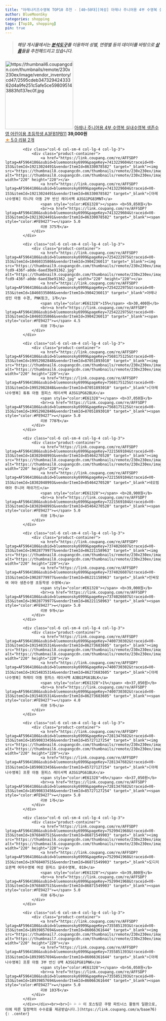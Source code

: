 ```yaml
---
title: "아레나키즈수영복 TOP10 추천 - [40~50대][여성] 아레나 주니어용 4부 수영복 실내수영복 생존수영 어린이용 초등학생 A3FB1PB11"
author: BlueMoonSky
categories: shopping
tags: [Top10, shopping]
pin: true
---
```


> ##### 해당 게시물에서는 [**분석도구**](https://itemscout.io/)를 이용하여 **성별**, **연령별** 등의 데이터를 바탕으로 [**상품**](https://link.coupang.com/a/baae76)들을 추천해드리고 있습니다.
<div class="container"><div class="row">
            <div class="col-6 col-sm-4 col-lg-4 col-lg-3">
                <div class="product-container">
                    <a href="https://link.coupang.com/re/AFFSDP?lptag=AF5964186&subid=bluemoonsky6999&pageKey=7594648164&traceid=V0-153&itemId=20076465249&vendorItemId=87172146734" target="_blank"><img src="https://thumbnail6.coupangcdn.com/thumbnails/remote/230x230ex/image/vendor_inventory/cd47/2595cdeb34732942433362d4a9fe251c5afe5ce598095143883fd137ec0f.jpg" alt="https://thumbnail6.coupangcdn.com/thumbnails/remote/230x230ex/image/vendor_inventory/cd47/2595cdeb34732942433362d4a9fe251c5afe5ce598095143883fd137ec0f.jpg" width="220" height="220"></a>
                    <a href="https://link.coupang.com/re/AFFSDP?lptag=AF5964186&subid=bluemoonsky6999&pageKey=7594648164&traceid=V0-153&itemId=20076465249&vendorItemId=87172146734" target="_blank">아레나 주니어용 4부 수영복 실내수영복 생존수영 어린이용 초등학생 A3FB1PB11</a>
                    <span style="color:#E61328"></span> <b>39,000원</b>
                    <br><a href="https://link.coupang.com/re/AFFSDP?lptag=AF5964186&subid=bluemoonsky6999&pageKey=7594648164&traceid=V0-153&itemId=20076465249&vendorItemId=87172146734" target="_blank"><span style="color:#FE9427">★</span> 5.0
                    리뷰 2개</a>
                </div>
            </div>
            
            <div class="col-6 col-sm-4 col-lg-4 col-lg-3">
                <div class="product-container">
                    <a href="https://link.coupang.com/re/AFFSDP?lptag=AF5964186&subid=bluemoonsky6999&pageKey=7413229604&traceid=V0-153&itemId=19213024491&vendorItemId=86330078582" target="_blank"><img src="https://thumbnail8.coupangcdn.com/thumbnails/remote/230x230ex/image/vendor_inventory/5ebe/4e3dd65e804cfec463e9051e7d05be3ff613041db6608243601f214e2bcf.jpg" alt="https://thumbnail8.coupangcdn.com/thumbnails/remote/230x230ex/image/vendor_inventory/5ebe/4e3dd65e804cfec463e9051e7d05be3ff613041db6608243601f214e2bcf.jpg" width="220" height="220"></a>
                    <a href="https://link.coupang.com/re/AFFSDP?lptag=AF5964186&subid=bluemoonsky6999&pageKey=7413229604&traceid=V0-153&itemId=19213024491&vendorItemId=86330078582" target="_blank">[아레나수영복] 미니덕 아동 2부 반신 레이서백 A3SG1PG83MNT</a>
                    <span style="color:#E61328"></span> <b>59,850원</b>
                    <br><a href="https://link.coupang.com/re/AFFSDP?lptag=AF5964186&subid=bluemoonsky6999&pageKey=7413229604&traceid=V0-153&itemId=19213024491&vendorItemId=86330078582" target="_blank"><span style="color:#FE9427">★</span> 5.0
                    리뷰 375개</a>
                </div>
            </div>
            
            <div class="col-6 col-sm-4 col-lg-4 col-lg-3">
                <div class="product-container">
                    <a href="https://link.coupang.com/re/AFFSDP?lptag=AF5964186&subid=bluemoonsky6999&pageKey=7254222975&traceid=V0-153&itemId=18460335866&vendorItemId=3904236013" target="_blank"><img src="https://thumbnail9.coupangcdn.com/thumbnails/remote/230x230ex/image/vendor_inventory/images/2018/08/24/15/9/b86863c9-fcd9-436f-a0de-6aed3be91362.jpg" alt="https://thumbnail9.coupangcdn.com/thumbnails/remote/230x230ex/image/vendor_inventory/images/2018/08/24/15/9/b86863c9-fcd9-436f-a0de-6aed3be91362.jpg" width="220" height="220"></a>
                    <a href="https://link.coupang.com/re/AFFSDP?lptag=AF5964186&subid=bluemoonsky6999&pageKey=7254222975&traceid=V0-153&itemId=18460335866&vendorItemId=3904236013" target="_blank">아레나 성인 아동 수경, PNK핑크, 1개</a>
                    <span style="color:#E61328">15%</span> <b>30,400원</b>
                    <br><a href="https://link.coupang.com/re/AFFSDP?lptag=AF5964186&subid=bluemoonsky6999&pageKey=7254222975&traceid=V0-153&itemId=18460335866&vendorItemId=3904236013" target="_blank"><span style="color:#FE9427">★</span> 4.5
                    리뷰 7개</a>
                </div>
            </div>
            
            <div class="col-6 col-sm-4 col-lg-4 col-lg-3">
                <div class="product-container">
                    <a href="https://link.coupang.com/re/AFFSDP?lptag=AF5964186&subid=bluemoonsky6999&pageKey=7568175125&traceid=V0-153&itemId=19952982848&vendorItemId=87051893010" target="_blank"><img src="https://thumbnail6.coupangcdn.com/thumbnails/remote/230x230ex/image/vendor_inventory/7a4a/62ffadb7c9b521db2e4f005ffcbb01e87a15cb9ed71db791158d76771a83.jpg" alt="https://thumbnail6.coupangcdn.com/thumbnails/remote/230x230ex/image/vendor_inventory/7a4a/62ffadb7c9b521db2e4f005ffcbb01e87a15cb9ed71db791158d76771a83.jpg" width="220" height="220"></a>
                    <a href="https://link.coupang.com/re/AFFSDP?lptag=AF5964186&subid=bluemoonsky6999&pageKey=7568175125&traceid=V0-153&itemId=19952982848&vendorItemId=87051893010" target="_blank">[아레나수영복] 튜튜 아동 원피스 레이서백 A3SG1PG62BLK</a>
                    <span style="color:#E61328"></span> <b>37,050원</b>
                    <br><a href="https://link.coupang.com/re/AFFSDP?lptag=AF5964186&subid=bluemoonsky6999&pageKey=7568175125&traceid=V0-153&itemId=19952982848&vendorItemId=87051893010" target="_blank"><span style="color:#FE9427">★</span> 5.0
                    리뷰 770개</a>
                </div>
            </div>
            
            <div class="col-6 col-sm-4 col-lg-4 col-lg-3">
                <div class="product-container">
                    <a href="https://link.coupang.com/re/AFFSDP?lptag=AF5964186&subid=bluemoonsky6999&pageKey=7221569104&traceid=V0-153&itemId=18302048993&vendorItemId=85464270520" target="_blank"><img src="https://thumbnail8.coupangcdn.com/thumbnails/remote/230x230ex/image/vendor_inventory/60f6/9fe03da06b7c53d7399f7528a31f505766c8fbe43c0295189f98fb54b09b.jpg" alt="https://thumbnail8.coupangcdn.com/thumbnails/remote/230x230ex/image/vendor_inventory/60f6/9fe03da06b7c53d7399f7528a31f505766c8fbe43c0295189f98fb54b09b.jpg" width="220" height="220"></a>
                    <a href="https://link.coupang.com/re/AFFSDP?lptag=AF5964186&subid=bluemoonsky6999&pageKey=7221569104&traceid=V0-153&itemId=18302048993&vendorItemId=85464270520" target="_blank">네오빔 여아 주니어 래쉬가드</a>
                    <span style="color:#E61328"></span> <b>28,900원</b>
                    <br><a href="https://link.coupang.com/re/AFFSDP?lptag=AF5964186&subid=bluemoonsky6999&pageKey=7221569104&traceid=V0-153&itemId=18302048993&vendorItemId=85464270520" target="_blank"><span style="color:#FE9427">★</span> 5.0
                    리뷰 1개</a>
                </div>
            </div>
            
            <div class="col-6 col-sm-4 col-lg-4 col-lg-3">
                <div class="product-container">
                    <a href="https://link.coupang.com/re/AFFSDP?lptag=AF5964186&subid=bluemoonsky6999&pageKey=7374026607&traceid=V0-153&itemId=19028779977&vendorItemId=86221158963" target="_blank"><img src="https://thumbnail8.coupangcdn.com/thumbnails/remote/230x230ex/image/vendor_inventory/0d78/9c658a1ea31816d36cba77c36907296f768aa157614adc25839444b02836.jpg" alt="https://thumbnail8.coupangcdn.com/thumbnails/remote/230x230ex/image/vendor_inventory/0d78/9c658a1ea31816d36cba77c36907296f768aa157614adc25839444b02836.jpg" width="220" height="220"></a>
                    <a href="https://link.coupang.com/re/AFFSDP?lptag=AF5964186&subid=bluemoonsky6999&pageKey=7374026607&traceid=V0-153&itemId=19028779977&vendorItemId=86221158963" target="_blank">인싸모여 여아 생존수영 초등학생 수영복</a>
                    <span style="color:#E61328"></span> <b>39,000원</b>
                    <br><a href="https://link.coupang.com/re/AFFSDP?lptag=AF5964186&subid=bluemoonsky6999&pageKey=7374026607&traceid=V0-153&itemId=19028779977&vendorItemId=86221158963" target="_blank"><span style="color:#FE9427">★</span> 5.0
                    리뷰 9개</a>
                </div>
            </div>
            
            <div class="col-6 col-sm-4 col-lg-4 col-lg-3">
                <div class="product-container">
                    <a href="https://link.coupang.com/re/AFFSDP?lptag=AF5964186&subid=bluemoonsky6999&pageKey=7400730302&traceid=V0-153&itemId=19154835314&vendorItemId=86273683605" target="_blank"><img src="https://thumbnail8.coupangcdn.com/thumbnails/remote/230x230ex/image/vendor_inventory/b383/12e9355a912278f33b6d31c2abe35ff6063976f6ff29b3b9c471c4efff54.jpg" alt="https://thumbnail8.coupangcdn.com/thumbnails/remote/230x230ex/image/vendor_inventory/b383/12e9355a912278f33b6d31c2abe35ff6063976f6ff29b3b9c471c4efff54.jpg" width="220" height="220"></a>
                    <a href="https://link.coupang.com/re/AFFSDP?lptag=AF5964186&subid=bluemoonsky6999&pageKey=7400730302&traceid=V0-153&itemId=19154835314&vendorItemId=86273683605" target="_blank">[아레나수영복] 허레이 아동 원피스 레이서백 A3BG1PG61BLK</a>
                    <span style="color:#E61328">1%</span> <b>37,050원</b>
                    <br><a href="https://link.coupang.com/re/AFFSDP?lptag=AF5964186&subid=bluemoonsky6999&pageKey=7400730302&traceid=V0-153&itemId=19154835314&vendorItemId=86273683605" target="_blank"><span style="color:#FE9427">★</span> 4.0
                    리뷰 5개</a>
                </div>
            </div>
            
            <div class="col-6 col-sm-4 col-lg-4 col-lg-3">
                <div class="product-container">
                    <a href="https://link.coupang.com/re/AFFSDP?lptag=AF5964186&subid=bluemoonsky6999&pageKey=7281347682&traceid=V0-153&itemId=18590833456&vendorItemId=85727127254" target="_blank"><img src="https://thumbnail6.coupangcdn.com/thumbnails/remote/230x230ex/image/vendor_inventory/18b9/7bb49e89879a7953429a75f7bc809bdd58f242b30d6d1ed287cfb0b41730.jpg" alt="https://thumbnail6.coupangcdn.com/thumbnails/remote/230x230ex/image/vendor_inventory/18b9/7bb49e89879a7953429a75f7bc809bdd58f242b30d6d1ed287cfb0b41730.jpg" width="220" height="220"></a>
                    <a href="https://link.coupang.com/re/AFFSDP?lptag=AF5964186&subid=bluemoonsky6999&pageKey=7281347682&traceid=V0-153&itemId=18590833456&vendorItemId=85727127254" target="_blank">[아레나수영복] 프룻 아동 원피스 레이서백 A3SG1PG61BLK</a>
                    <span style="color:#E61328">6%</span> <b>37,050원</b>
                    <br><a href="https://link.coupang.com/re/AFFSDP?lptag=AF5964186&subid=bluemoonsky6999&pageKey=7281347682&traceid=V0-153&itemId=18590833456&vendorItemId=85727127254" target="_blank"><span style="color:#FE9427">★</span> 5.0
                    리뷰 1개</a>
                </div>
            </div>
            
            <div class="col-6 col-sm-4 col-lg-4 col-lg-3">
                <div class="product-container">
                    <a href="https://link.coupang.com/re/AFFSDP?lptag=AF5964186&subid=bluemoonsky6999&pageKey=7529941968&traceid=V0-153&itemId=19768407515&vendorItemId=86871549903" target="_blank"><img src="https://thumbnail6.coupangcdn.com/thumbnails/remote/230x230ex/image/vendor_inventory/d3a9/3b4d398be2f0b6f18446fd4b90b73f06d268cb361096babe2bd30379c2fb.jpg" alt="https://thumbnail6.coupangcdn.com/thumbnails/remote/230x230ex/image/vendor_inventory/d3a9/3b4d398be2f0b6f18446fd4b90b73f06d268cb361096babe2bd30379c2fb.jpg" width="220" height="220"></a>
                    <a href="https://link.coupang.com/re/AFFSDP?lptag=AF5964186&subid=bluemoonsky6999&pageKey=7529941968&traceid=V0-153&itemId=19768407515&vendorItemId=86871549903" target="_blank">도디치 오픈백 여자수영복 여성 원피스 실내수영복, 010</a>
                    <span style="color:#E61328"></span> <b>39,800원</b>
                    <br><a href="https://link.coupang.com/re/AFFSDP?lptag=AF5964186&subid=bluemoonsky6999&pageKey=7529941968&traceid=V0-153&itemId=19768407515&vendorItemId=86871549903" target="_blank"><span style="color:#FE9427">★</span> 5.0
                    리뷰 6개</a>
                </div>
            </div>
            
            <div class="col-6 col-sm-4 col-lg-4 col-lg-3">
                <div class="product-container">
                    <a href="https://link.coupang.com/re/AFFSDP?lptag=AF5964186&subid=bluemoonsky6999&pageKey=7355851393&traceid=V0-153&itemId=18939857694&vendorItemId=86066361644" target="_blank"><img src="https://thumbnail7.coupangcdn.com/thumbnails/remote/230x230ex/image/vendor_inventory/7965/95b2c2e5af7d1f203dfa40e8a416d6f9774ad56d73737fcf4db525663b39.jpg" alt="https://thumbnail7.coupangcdn.com/thumbnails/remote/230x230ex/image/vendor_inventory/7965/95b2c2e5af7d1f203dfa40e8a416d6f9774ad56d73737fcf4db525663b39.jpg" width="220" height="220"></a>
                    <a href="https://link.coupang.com/re/AFFSDP?lptag=AF5964186&subid=bluemoonsky6999&pageKey=7355851393&traceid=V0-153&itemId=18939857694&vendorItemId=86066361644" target="_blank">[아레나수영복] 프룻 아동 3부 반신 U백 A3SG1PG81PNK</a>
                    <span style="color:#E61328"></span> <b>56,050원</b>
                    <br><a href="https://link.coupang.com/re/AFFSDP?lptag=AF5964186&subid=bluemoonsky6999&pageKey=7355851393&traceid=V0-153&itemId=18939857694&vendorItemId=86066361644" target="_blank"><span style="color:#FE9427">★</span> 5.0
                    리뷰 103개</a>
                </div>
            </div>
            </div></div><br><br>[💦 💦 💦 이 포스팅은 쿠팡 파트너스 활동의 일환으로, 이에 따른 일정액의 수수료를 제공받습니다.](https://link.coupang.com/a/baae76){: .center}